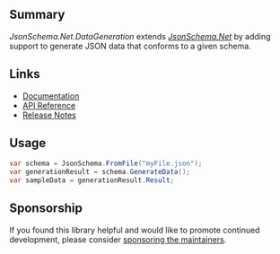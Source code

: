 ## Summary

_JsonSchema.Net.DataGeneration_ extends [_JsonSchema.Net_](https://www.nuget.org/packages/JsonSchema.Net) by adding support to generate JSON data that conforms to a given schema.

## Links

- [Documentation](https://docs.json-everything.net/schema/datagen/schema-datagen/)
- [API Reference](https://docs.json-everything.net/api/JsonSchema.Net.DataGeneration/JsonSchemaExtensions/)
- [Release Notes](https://docs.json-everything.net/rn-json-schema-datageneration/)

## Usage

```c#
var schema = JsonSchema.FromFile("myFile.json");
var generationResult = schema.GenerateData();
var sampleData = generationResult.Result;
```

## Sponsorship

If you found this library helpful and would like to promote continued development, please consider [sponsoring the maintainers](https://github.com/sponsors/gregsdennis).